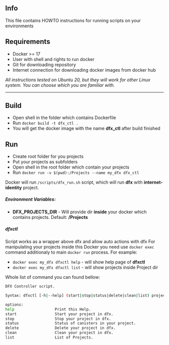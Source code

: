 ## Info
This file contains HOWTO instructions for running scripts on your environments

## Requirements
- Docker >= 17
- User with shell and rights to run docker
- Git for downloading repository
- Internet connection for downloading docker images from docker hub

*All instructions tested on Ubuntu 20, but they will work for other Linux system.*
*You can choose which you are familiar with.*

------------
## Build
- Open shell in the folder which contains Dockerfile
- Run `docker build -t dfx_ctl .`
- You will get the docker image with the name **dfx_ctl** after build finished

## Run

- Create root folder for you projects
- Put your projects as subfolders
- Open shell in the root folder which contain your projects
- Run `docker run -v $(pwd):/Projects --name my_dfx dfx_ctl`

Docker will run `/scripts/dfx_run.sh` script, which will run **dfx** with **internet-identity** project.

##### Environment Variables:
- **DFX_PROJECTS_DIR** - Will provide dir **inside** your docker which contains projects. Default: **/Projects**


##### dfxctl
Script works as a wrapper above dfx and allow auto actions with dfx
For manipulating your projects inside this Docker you need use `docker exec` command additionaly to main `docker run` process.
For example:
- `docker exec my_dfx dfxctl help`  - will show help page of **dfxctl**
- `docker exec my_dfx dfxctl list`  - will show projects inside Project dir

Whole list of command you can found bellow:
```bash
DFX Controller script.

Syntax: dfxctl [-h|--help] (start|stop|status|delete|clean|list) project_name

options:
help                  Print this Help.
start                 Start your project in dfx.
stop                  Stop your project in dfx.
status                Status of canisters in your project.
delete                Delete your project in dfx.
clean                 Clean your project in dfx.
list                  List of Projects.

```
